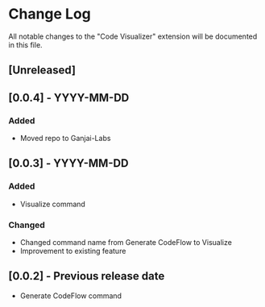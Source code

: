 # Change Log

All notable changes to the "Code Visualizer" extension will be documented in this file.

## [Unreleased]

## [0.0.4] - YYYY-MM-DD
### Added
- Moved repo to Ganjai-Labs

## [0.0.3] - YYYY-MM-DD
### Added
- Visualize command

### Changed
- Changed command name from Generate CodeFlow to Visualize
- Improvement to existing feature





## [0.0.2] - Previous release date
- Generate CodeFlow command


